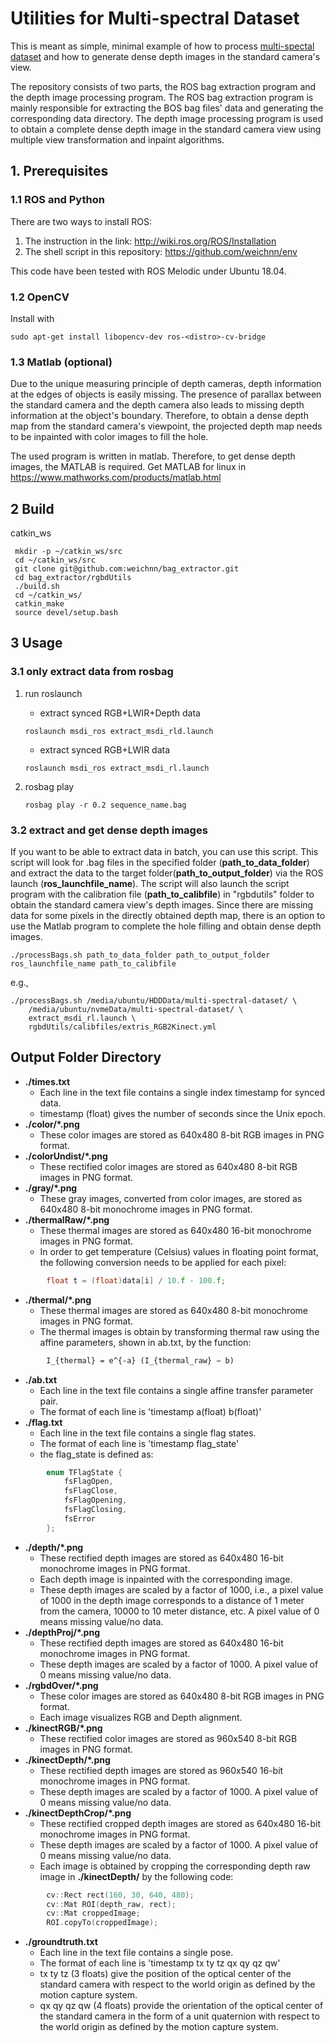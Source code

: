 # Utilities for Multi-spectral Dataset

This is meant as simple, minimal example of how to process [multi-spectal dataset](https://github.com/NGCLAB/multi-spectral-dataset) and how to generate dense depth images in the standard camera's view.

The repository consists of two parts, the ROS bag extraction program and the depth image processing program. The ROS bag extraction program is mainly responsible for extracting the BOS bag files' data and generating the corresponding data directory. The depth image processing program is used to obtain a complete dense depth image in the standard camera view using multiple view transformation and inpaint algorithms.

## 1. Prerequisites

### 1.1 ROS and Python

There are two ways to install ROS:

1. The instruction in the link: <http://wiki.ros.org/ROS/Installation>
2. The shell script in this repository: <https://github.com/weichnn/env>

This code have been tested with ROS Melodic under Ubuntu 18.04.

### 1.2 OpenCV

Install with

``` shell
sudo apt-get install libopencv-dev ros-<distro>-cv-bridge
```

### 1.3 Matlab (optional)

Due to the unique measuring principle of depth cameras, depth information at the edges of objects is easily missing. The presence of parallax between the standard camera and the depth camera also leads to missing depth information at the object's boundary. Therefore, to obtain a dense depth map from the standard camera's viewpoint, the projected depth map needs to be inpainted with color images to fill the hole.

The used program is written in matlab. Therefore, to get dense depth images, the MATLAB is required.
Get MATLAB for linux in <https://www.mathworks.com/products/matlab.html>

## 2 Build 

catkin_ws

``` shell
 mkdir -p ~/catkin_ws/src
 cd ~/catkin_ws/src
 git clone git@github.com:weichnn/bag_extractor.git
 cd bag_extractor/rgbdUtils
 ./build.sh
 cd ~/catkin_ws/
 catkin_make
 source devel/setup.bash 
```

## 3 Usage

### 3.1 only extract data from rosbag

1. run roslaunch

    - extract synced RGB+LWIR+Depth data

    ``` shell
    roslaunch msdi_ros extract_msdi_rld.launch
    ```

    - extract synced RGB+LWIR data

    ``` shell
    roslaunch msdi_ros extract_msdi_rl.launch
    ```

2. rosbag play

    ``` shell
    rosbag play -r 0.2 sequence_name.bag
    ```


### 3.2 extract and get dense depth images

If you want to be able to extract data in batch, you can use this script. This script will look for .bag files in the specified folder (**path_to_data_folder**) and extract the data to the target folder(**path_to_output_folder**) via the ROS launch (**ros_launchfile_name**). The script will also launch the script program with the calibration file (**path_to_calibfile**) in "rgbdutils" folder to obtain the standard camera view's depth images. Since there are missing data for some pixels in the directly obtained depth map, there is an option to use the Matlab program to complete the hole filling and obtain dense depth images. 


``` shell
./processBags.sh path_to_data_folder path_to_output_folder ros_launchfile_name path_to_calibfile 
```

e.g.,

``` shell
./processBags.sh /media/ubuntu/HDDData/multi-spectral-dataset/ \ 
    /media/ubuntu/nvmeData/multi-spectral-dataset/ \ 
    extract_msdi_rl.launch \
    rgbdUtils/calibfiles/extris_RGB2Kinect.yml
```

## Output Folder Directory

- **./times.txt**
    - Each line in the text file contains a single index timestamp for synced data.
    - timestamp (float) gives the number of seconds since the Unix epoch.
- **./color/*.png**
    - These color images are stored as 640x480 8-bit RGB images in PNG format.
- **./colorUndist/*.png**
    - These rectified color images are stored as 640x480 8-bit RGB images in PNG format.
- **./gray/*.png**
    - These gray images, converted from color images, are stored as 640x480 8-bit monochrome images in PNG format.
- **./thermalRaw/*.png**
    - These thermal images are stored as 640x480 16-bit monochrome images in PNG format.
    - In order to get temperature (Celsius) values in floating point format, the following conversion needs to be applied for each pixel:

``` c++
        float t = (float)data[i] / 10.f - 100.f;
```

- **./thermal/*.png**
    - These thermal images are stored as 640x480 8-bit monochrome images in PNG format.
    - The thermal images is obtain by transforming thermal raw using the affine parameters, shown in ab.txt, by the function:

``` latex
        I_{thermal} = e^{-a} (I_{thermal_raw} − b)
```

- **./ab.txt**
    - Each line in the text file contains a single affine transfer parameter pair.
    - The format of each line is 'timestamp a(float) b(float)'
- **./flag.txt**
    - Each line in the text file contains a single flag states.
    - The format of each line is 'timestamp flag_state'
    - the flag_state is defined as:

``` c++
        enum TFlagState {
            fsFlagOpen,
            fsFlagClose,
            fsFlagOpening,
            fsFlagClosing,
            fsError
        };
```

- **./depth/*.png**
    - These rectified depth images are stored as 640x480 16-bit monochrome images in PNG format.
    - Each depth image is inpainted with the corresponding image.
    - These depth images are scaled by a factor of 1000, i.e., a pixel value of 1000 in the depth image corresponds to a distance of 1 meter from the camera, 10000 to 10 meter distance, etc. A pixel value of 0 means missing value/no data.
- **./depthProj/*.png**
    - These rectified depth images are stored as 640x480 16-bit monochrome images in PNG format.
    - These depth images are scaled by a factor of 1000. A pixel value of 0 means missing value/no data.
- **./rgbdOver/*.png**
    - These color images are stored as 640x480 8-bit RGB images in PNG format.
    - Each image visualizes RGB and Depth alignment.
- **./kinectRGB/*.png**
    - These rectified color images are stored as 960x540 8-bit RGB images in PNG format.
- **./kinectDepth/*.png**
    - These rectified depth images are stored as 960x540 16-bit monochrome images in PNG format.
    - These depth images are scaled by a factor of 1000. A pixel value of 0 means missing value/no data.
- **./kinectDepthCrop/*.png**
    - These rectified cropped depth images are stored as 640x480 16-bit monochrome images in PNG format.
    - These depth images are scaled by a factor of 1000. A pixel value of 0 means missing value/no data.
    - Each image is obtained by cropping the corresponding depth raw image in **./kinectDepth/** by the following code:

``` c++
        cv::Rect rect(160, 30, 640, 480);
        cv::Mat ROI(depth_raw, rect);
        cv::Mat croppedImage;
        ROI.copyTo(croppedImage);
```

- **./groundtruth.txt**
    - Each line in the text file contains a single pose.
    - The format of each line is 'timestamp tx ty tz qx qy qz qw'
    - tx ty tz (3 floats) give the position of the optical center of the standard camera with respect to the world origin as defined by the motion capture system.
    - qx qy qz qw (4 floats) provide the orientation of the optical center of the standard camera in the form of a unit quaternion with respect to the world origin as defined by the motion capture system.




